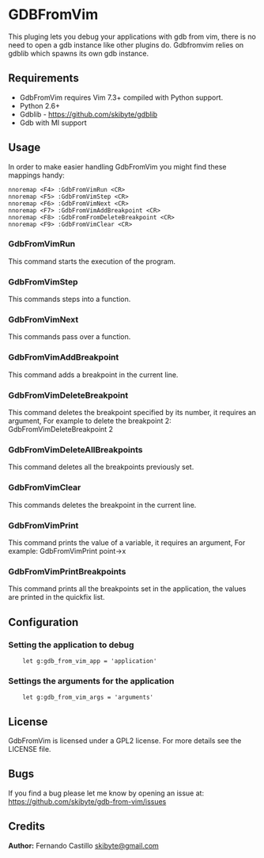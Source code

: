 # GDBFromVim
This pluging lets you debug your applications with gdb from vim, there is no
need to open a gdb instance like other plugins do.
Gdbfromvim relies on gdblib which spawns its own gdb instance.

## Requirements
* GdbFromVim requires Vim 7.3+ compiled with Python support.
* Python 2.6+
* Gdblib - https://github.com/skibyte/gdblib 
* Gdb with MI support

## Usage
In order to make easier handling GdbFromVim you might find these mappings handy:

    nnoremap <F4> :GdbFromVimRun <CR>
    nnoremap <F5> :GdbFromVimStep <CR>
    nnoremap <F6> :GdbFromVimNext <CR>
    nnoremap <F7> :GdbFromVimAddBreakpoint <CR>
    nnoremap <F8> :GdbFromFromDeleteBreakpoint <CR>
    nnoremap <F9> :GdbFromVimClear <CR>

### GdbFromVimRun
This command starts the execution of the program.

### GdbFromVimStep
This commands steps into a function.

### GdbFromVimNext
This commands pass over a function.

### GdbFromVimAddBreakpoint
This command adds a breakpoint in the current line.

### GdbFromVimDeleteBreakpoint
This command deletes the breakpoint specified by its number, it requires an argument, For example to delete the breakpoint 2:
    GdbFromVimDeleteBreakpoint 2 

### GdbFromVimDeleteAllBreakpoints
This command deletes all the breakpoints previously set.

### GdbFromVimClear
This commands deletes the breakpoint in the current line.

### GdbFromVimPrint
This command prints the value of a variable, it requires an argument, For example:
    GdbFromVimPrint point->x

### GdbFromVimPrintBreakpoints
This command prints all the breakpoints set in the application, the values are printed in the quickfix list.

## Configuration

### Setting the application to debug
        let g:gdb_from_vim_app = 'application'

### Settings the arguments for the application
        let g:gdb_from_vim_args = 'arguments'

## License
GdbFromVim is licensed under a GPL2 license. For more details see the LICENSE file.

## Bugs
If you find a bug please let me know by opening an issue at:
https://github.com/skibyte/gdb-from-vim/issues

## Credits
**Author:** Fernando Castillo skibyte@gmail.com
